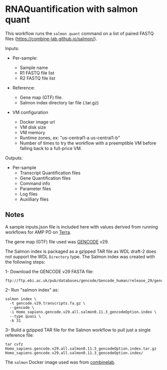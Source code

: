 # RNAQuantification with salmon quant

This workflow runs the `salmon quant` command on a list of paired FASTQ files
(https://combine-lab.github.io/salmon/).

Inputs:
- Per-sample:
  - Sample name
  - R1 FASTQ file list
  - R2 FASTQ file list

- Reference:
  - Gene map (GTF) file.
  - Salmon index directory tar file (.tar.gz)

- VM configuration
  - Docker image url
  - VM disk size
  - VM memory
  - Runtime zones, ex: "us-central1-a us-central1-b"
  - Number of times to try the workflow with a preemptible VM before
    falling back to a full-price VM.

Outputs:
- Per-sample
  - Transcript Quantification files
  - Gene Quantification files
  - Command info
  - Parameter files
  - Log files
  - Auxilliary files

## Notes
A sample inputs.json file is included here with values derived from running workflows for AMP PD on [Terra](https://app.terra.bio/).

The gene map (GTF) file used was [GENCODE](https://www.gencodegenes.org/) v29.

The Salmon index is packaged as a gzipped TAR file as WDL draft-2 does not support the WDL `Directory` type.
The Salmon index was created with the following steps:

1- Download the GENCODE v29 FASTA file:
```
ftp://ftp.ebi.ac.uk/pub/databases/gencode/Gencode_human/release_29/gencode.v29.transcripts.fa.gz
```
2- Run "salmon index" as:
```
salmon index \
  -t gencode.v29.transcripts.fa.gz \
  --gencode \
  -i Homo_sapiens.gencode.v29.all.salmon0.11.3_gencodeOption.index \
  --type quasi \
  -k 31
```
3- Build a gzipped TAR file for the Salmon workflow to pull just a single reference file:
```
tar cvfz Homo_sapiens.gencode.v29.all.salmon0.11.3_gencodeOption.index.tar.gz Homo_sapiens.gencode.v29.all.salmon0.11.3_gencodeOption.index/
```


The `salmon` Docker image used was from [combinelab](https://combine-lab.github.io/salmon/).
